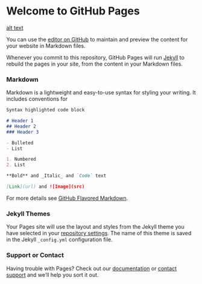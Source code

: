 # Welcome to GitHub Pages

[alt text](https://www.google.com/url?sa=i&source=images&cd=&ved=2ahUKEwjhrYOqq7LiAhXFITQIHcHmBkAQjRx6BAgBEAU&url=https%3A%2F%2Fwww.akc.org%2Fdog-breeds%2Fgerman-shepherd-dog%2F&psig=AOvVaw2nkKIVH36b2qtfKgZM8GhS&ust=1558724481379465 "Logo Title Text 1")

You can use the [editor on GitHub](https://github.com/Mahdi-Roozbahani/OliverCX4240/edit/master/index.md) to maintain and preview the content for your website in Markdown files.

Whenever you commit to this repository, GitHub Pages will run [Jekyll](https://jekyllrb.com/) to rebuild the pages in your site, from the content in your Markdown files.

### Markdown

Markdown is a lightweight and easy-to-use syntax for styling your writing. It includes conventions for

```markdown
Syntax highlighted code block

# Header 1
## Header 2
### Header 3

- Bulleted
- List

1. Numbered
2. List

**Bold** and _Italic_ and `Code` text

[Link](url) and ![Image](src)
```

For more details see [GitHub Flavored Markdown](https://guides.github.com/features/mastering-markdown/).

### Jekyll Themes

Your Pages site will use the layout and styles from the Jekyll theme you have selected in your [repository settings](https://github.com/Mahdi-Roozbahani/OliverCX4240/settings). The name of this theme is saved in the Jekyll `_config.yml` configuration file.

### Support or Contact

Having trouble with Pages? Check out our [documentation](https://help.github.com/categories/github-pages-basics/) or [contact support](https://github.com/contact) and we’ll help you sort it out.
